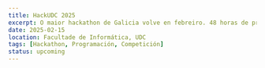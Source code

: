 ```yaml
---
title: HackUDC 2025
excerpt: O maior hackathon de Galicia volve en febreiro. 48 horas de programación intensiva, mentoría e premios incríbles. Rexístrate xa!
date: 2025-02-15
location: Facultade de Informática, UDC
tags: [Hackathon, Programación, Competición]
status: upcoming
---
```

